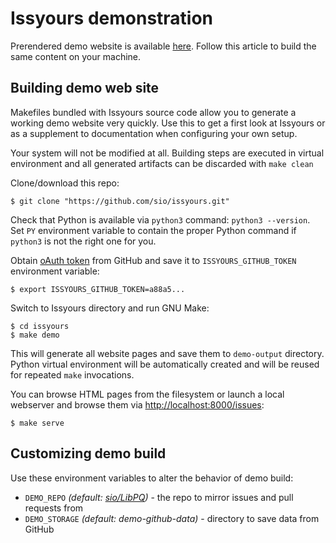 # Issyours demonstration

Prerendered demo website is available [here](https://issyours.ml/demo/issues).
Follow this article to build the same content on your machine.


## Building demo web site

Makefiles bundled with Issyours source code allow you to generate a working
demo website very quickly. Use this to get a first look at Issyours or as a
supplement to documentation when configuring your own setup.

Your system will not be modified at all. Building steps are executed in
virtual environment and all generated artifacts can be discarded with `make clean`

Clone/download this repo:

```
$ git clone "https://github.com/sio/issyours.git"
```

Check that Python is available via `python3` command: `python3 --version`.
Set `PY` environment variable to contain the proper Python command if `python3` is
not the right one for you.

Obtain [oAuth token](https://github.com/settings/tokens) from GitHub and save
it to `ISSYOURS_GITHUB_TOKEN` environment variable:

```
$ export ISSYOURS_GITHUB_TOKEN=a88a5...
```

Switch to Issyours directory and run GNU Make:

```
$ cd issyours
$ make demo
```

This will generate all website pages and save them to `demo-output` directory.
Python virtual environment will be automatically created and will be reused
for repeated `make` invocations.

You can browse HTML pages from the filesystem or launch a local webserver and
browse them via <http://localhost:8000/issues>:

```
$ make serve
```


## Customizing demo build

Use these environment variables to alter the behavior of demo build:

- `DEMO_REPO` *(default: [sio/LibPQ](https://github.com/sio/LibPQ))* -
  the repo to mirror issues and pull requests from
- `DEMO_STORAGE` *(default: demo-github-data)* -
  directory to save data from GitHub
